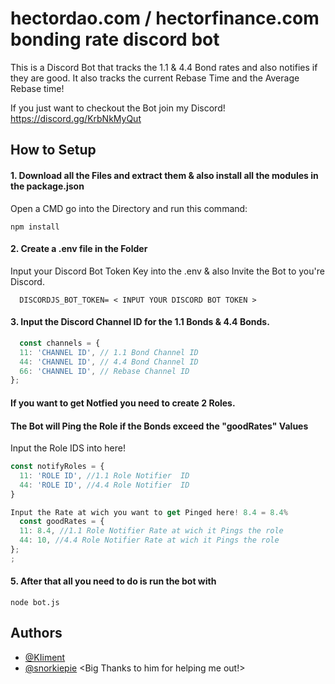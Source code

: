 
# hectordao.com / hectorfinance.com bonding rate discord bot

This is a Discord Bot that tracks the 1.1 & 4.4 Bond rates and also notifies if they are good.
It also tracks the current Rebase Time and the Average Rebase time!


If you just want to checkout the Bot join my Discord!
https://discord.gg/KrbNkMyQut


## How to Setup

#### 1. Download all the Files and extract them & also install all the modules in the package.json
Open a CMD go into the Directory and run this command:
```
npm install
```

#### 2. Create a .env file in the Folder
Input your Discord Bot Token Key into the .env & also Invite the Bot to you're Discord.

```
  DISCORDJS_BOT_TOKEN= < INPUT YOUR DISCORD BOT TOKEN >
```

#### 3. Input the Discord Channel ID for the 1.1 Bonds & 4.4 Bonds.


```javascript
  const channels = {
  11: 'CHANNEL ID', // 1.1 Bond Channel ID
  44: 'CHANNEL ID', // 4.4 Bond Channel ID
  66: 'CHANNEL ID', // Rebase Channel ID
};
```

#### If you want to get Notfied you need to create 2 Roles.
#### The Bot will Ping the Role if the Bonds exceed the "goodRates" Values

Input the Role IDS into here!
```javascript
const notifyRoles = {
  11: 'ROLE ID', //1.1 Role Notifier  ID
  44: 'ROLE ID', //4.4 Role Notifier  ID
}

Input the Rate at wich you want to get Pinged here! 8.4 = 8.4%
  const goodRates = {
  11: 8.4, //1.1 Role Notifier Rate at wich it Pings the role
  44: 10, //4.4 Role Notifier Rate at wich it Pings the role
};
;
```


#### 5. After that all you need to do is run the bot with 
```
node bot.js 
```





## Authors

- [@KIiment](https://github.com/KIiment)
- [@snorkiepie](https://github.com/snorkypie/) <Big Thanks to him for helping me out!>

